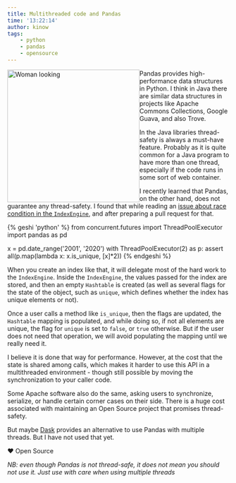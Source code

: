 ```yaml
---
title: Multithreaded code and Pandas
time: '13:22:14'
author: kinow
tags:
    - python
    - pandas
    - opensource
---
```


<a href="https://www.deviantart.com/kinow/art/Woman-looking-01-743551195"><img style="float: left; height: 300px;" class="ui image" src="{{assets['woman-looking-01']}}" alt="Woman looking" /></a>

Pandas provides high-performance data structures in Python. I think in Java there are
similar data structures in projects like Apache Commons Collections,
Google Guava, and also Trove.

In the Java libraries thread-safety is always a must-have feature. Probably as it is quite
common for a Java program to have more than one thread, especially if the code runs in some
sort of web container.

I recently learned that Pandas, on the other hand, does not guarantee any thread-safety.
I found that while reading an
[issue about race condition in the `IndexEngine`](https://github.com/pandas-dev/pandas/issues/21150),
and after preparing a pull request for that.

{% geshi 'python' %}
from concurrent.futures import ThreadPoolExecutor
import pandas as pd

x = pd.date_range('2001', '2020')
with ThreadPoolExecutor(2) as p:
    assert all(p.map(lambda x: x.is_unique, [x]*2))
{% endgeshi %}

When you create an index like that, it will delegate most of the hard work to the `IndexEngine`.
Inside the `IndexEngine`, the values passed for the index are stored, and then an empty
`Hashtable` is created (as well as several flags for the state of the object, such as
`unique`, which defines whether the index has unique elements or not).

Once a user calls a method like `is_unique`, then the flags are updated, the `Hashtable`
mapping is populated, and while doing so, if not all elements are unique, the flag for
`unique` is set to `false`, or `true` otherwise. But if the user does not need that
operation, we will avoid populating the mapping until we really need it.

I believe it is done that way for performance. However, at the cost that the state is shared
among calls, which makes it harder to use this API in a multithreaded environment - though
still possible by moving the synchronization to your caller code.

Some Apache software also do the same, asking users to synchronize, serialize, or handle
certain corner cases on their side. There is a huge cost associated with maintaining an Open
Source project that promises thread-safety.

But maybe [Dask](http://dask.pydata.org/en/latest/) provides an alternative to use Pandas
with multiple threads. But I have not used that yet.

&hearts; Open Source

_NB: even though Pandas is not thread-safe, it does not mean you should not use it. Just use
with care when using multiple threads_
